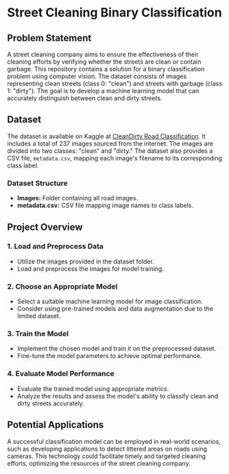 # Street Cleaning Binary Classification

## Problem Statement
A street cleaning company aims to ensure the effectiveness of their cleaning efforts by verifying whether the streets are clean or contain garbage. This repository contains a solution for a binary classification problem using computer vision. The dataset consists of images representing clean streets (class 0: "clean") and streets with garbage (class 1: "dirty"). The goal is to develop a machine learning model that can accurately distinguish between clean and dirty streets.

## Dataset
The dataset is available on Kaggle at [CleanDirty Road Classification](https://www.kaggle.com/datasets/faizalkarim/cleandirty-road-classification/). It includes a total of 237 images sourced from the internet. The images are divided into two classes: "clean" and "dirty." The dataset also provides a CSV file, `metadata.csv`, mapping each image's filename to its corresponding class label.

### Dataset Structure
- **Images:** Folder containing all road images.
- **metadata.csv:** CSV file mapping image names to class labels.

## Project Overview

### 1. Load and Preprocess Data
- Utilize the images provided in the dataset folder.
- Load and preprocess the images for model training.

### 2. Choose an Appropriate Model
- Select a suitable machine learning model for image classification.
- Consider using pre-trained models and data augmentation due to the limited dataset.

### 3. Train the Model
- Implement the chosen model and train it on the preprocessed dataset.
- Fine-tune the model parameters to achieve optimal performance.

### 4. Evaluate Model Performance
- Evaluate the trained model using appropriate metrics.
- Analyze the results and assess the model's ability to classify clean and dirty streets accurately.

## Potential Applications
A successful classification model can be employed in real-world scenarios, such as developing applications to detect littered areas on roads using cameras. This technology could facilitate timely and targeted cleaning efforts, optimizing the resources of the street cleaning company.

<!-- Problema Computer Vision – classificazione binaria

Un’azienda che pulisce strade deve verificare se la pulizia è stata fatta in modo corretto. Si ha a disposizione un dataset di immagini contenenti foto di strade pulite (classe 0: “clean”) e con spazzatura (classe 1: “dirty”). Sviluppare un modello di machine learning di classificazione che distingua se un’immagine è “clean” o “dirty”.

Il dataset è disponibile a questo link:
https://www.kaggle.com/datasets/faizalkarim/cleandirty-road-classification/

1. Caricare e pre-processare le immagini del dataset.
2. Scegliere il modello di machine learning appropriato.
3. Addestrare il modello.
4. Valutare le prestazioni del modello. -->